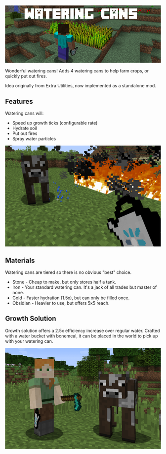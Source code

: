 ![Logo](screenshots/logo.png "Watering Cans")

Wonderful watering cans!  Adds 4 watering cans to help farm crops, or quickly put out fires.

Idea originally from Extra Utilities, now implemented as a standalone mod.

## Features

Watering cans will:

* Speed up growth ticks (configurable rate)
* Hydrate soil
* Put out fires
* Spray water particles

![Fires](screenshots/fires.png "Saving a friendly moo")

## Materials

Watering cans are tiered so there is no obvious "best" choice.

* Stone - Cheap to make, but only stores half a tank.
* Iron - Your standard watering can.  It's a jack of all trades but master of none.
* Gold - Faster hydration (1.5x), but can only be filled once.
* Obsidian - Heavier to use, but offers 5x5 reach.

## Growth Solution

Growth solution offers a 2.5x efficiency increase over regular water.  Crafted with a water bucket with bonemeal, it can be placed in the world to pick up with your watering can.

![Friends](screenshots/friends.png "Now friends forever")

